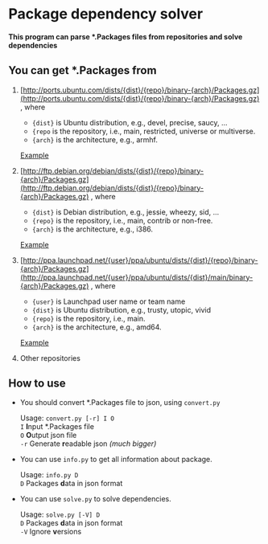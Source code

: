 Package dependency solver
======
#### This program can parse \*.Packages files from repositories and solve dependencies<br/>


You can get \*.Packages from
---
1. [http://ports.ubuntu.com/dists/{dist}/{repo}/binary-{arch}/Packages.gz](http://ports.ubuntu.com/dists/{dist}/{repo}/binary-{arch}/Packages.gz)
    , where
    + `{dist}` is Ubuntu distribution, e.g., devel, precise, saucy, ...<br/>
    + `{repo` is the repository, i.e., main, restricted, universe or multiverse.<br/>
    + `{arch}` is the architecture, e.g., armhf.

    [Example](ports.ubuntu.com/dists/devel/main/binary-armhf/Packages.gz)
2. [http://ftp.debian.org/debian/dists/{dist}/{repo}/binary-{arch}/Packages.gz](http://ftp.debian.org/debian/dists/{dist}/{repo}/binary-{arch}/Packages.gz)
    , where
    + `{dist}` is Debian distribution, e.g.,    jessie, wheezy, sid, ...<br/>
    + `{repo}` is the repository, i.e., main, contrib or non-free.<br/>
    + `{arch}` is the architecture, e.g., i386.
    
    [Example](http://ftp.debian.org/debian/dists/jessie/main/binary-i386/Packages.gz)
3. [http://ppa.launchpad.net/{user}/ppa/ubuntu/dists/{dist}/{repo}/binary-{arch}/Packages.gz](http://ppa.launchpad.net/{user}/ppa/ubuntu/dists/{dist}/main/binary-{arch}/Packages.gz)
    , where
    + `{user}` is Launchpad user name or team name
    + `{dist}` is Ubuntu distribution, e.g., trusty, utopic, vivid
    + `{repo}` is the repository, i.e., main.
    + `{arch}` is the architecture, e.g., amd64.
    
    [Example](http://ppa.launchpad.net/deluge-team/ppa/ubuntu/dists/trusty/main/binary-amd64/Packages.gz)
4. Other repositories

How to use
---
+ You should convert \*.Packages file to json, using `convert.py`

    Usage: `convert.py [-r] I O`<br/>
        `I` **I**nput \*.Packages file<br/>
        `O` **O**utput json file<br/>
        `-r` Generate **r**eadable json *(much bigger)*
+ You can use `info.py` to get all information about package.
    
    Usage: `info.py D`<br/>
        `D` Packages **d**ata in json format
+ You can use `solve.py` to solve dependencies.
    
    Usage: `solve.py [-V] D`<br/>
        `D` Packages **d**ata in json format<br/>
        `-V` Ignore **v**ersions

<!---Download packages data
---
[https://db.tt/PQaGrPc5](https://db.tt/PQaGrPc5) 366 MB unpacked (8 *.Packages, converted json and readable json)-->
